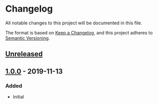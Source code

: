 # Changelog
All notable changes to this project will be documented in this file.

The format is based on [Keep a Changelog](https://keepachangelog.com/en/1.1.0/),
and this project adheres to [Semantic Versioning](https://semver.org/spec/v2.0.0.html).






## [Unreleased]



## [1.0.0] - 2019-11-13
### Added
- Initial






[Unreleased]: https://github.com/valtech-commerce/capturing-group-values/compare/1.0.0...HEAD
[1.0.0]:      https://github.com/valtech-commerce/capturing-group-values/releases/tag/1.0.0
